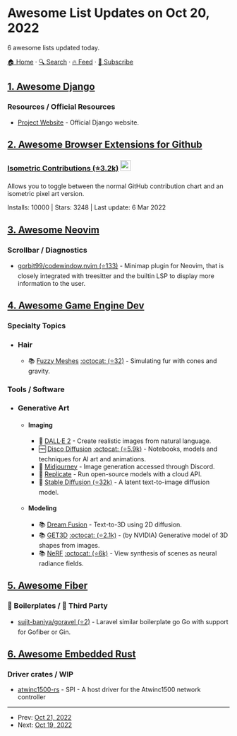 # Awesome List Updates on Oct 20, 2022

6 awesome lists updated today.

[🏠 Home](/README.md) · [🔍 Search](https://www.trackawesomelist.com/search/) · [🔥 Feed](https://www.trackawesomelist.com/rss.xml) · [📮 Subscribe](https://trackawesomelist.us17.list-manage.com/subscribe?u=d2f0117aa829c83a63ec63c2f&id=36a103854c)



## [1. Awesome Django](/content/wsvincent/awesome-django/README.md)

### Resources / Official Resources

*   [Project Website](https://www.djangoproject.com/) - Official Django website.

## [2. Awesome Browser Extensions for Github](/content/stefanbuck/awesome-browser-extensions-for-github/README.md)

### [Isometric Contributions (⭐3.2k)](https://github.com/jasonlong/isometric-contributions) <a href="https://chrome.google.com/webstore/detail/isometric-contributions/mjoedlfflcchnleknnceiplgaeoegien"><img src="https://raw.githubusercontent.com/alrra/browser-logos/master/src/chrome/chrome_48x48.png" width="24" /></a>

Allows you to toggle between the normal GitHub contribution chart and an isometric pixel art version.

Installs: 10000 | Stars: 3248 | Last update: 6 Mar 2022

## [3. Awesome Neovim](/content/rockerBOO/awesome-neovim/README.md)

### Scrollbar / Diagnostics

*   [gorbit99/codewindow.nvim (⭐133)](https://github.com/gorbit99/codewindow.nvim) - Minimap plugin for Neovim, that is closely integrated with treesitter and the builtin LSP to display more information to the user.

## [4. Awesome Game Engine Dev](/content/stevinz/awesome-game-engine-dev/README.md)

### Specialty Topics

*   ### Hair
    *   📚 [Fuzzy Meshes](https://medium.com/@Zadvorsky/fuzzy-meshes-4c7fd3910d6f) [:octocat: (⭐32)](https://github.com/zadvorsky/three-fuzzy-mesh) - Simulating fur with cones and gravity.

### Tools / Software

*   ### Generative Art
    *   #### Imaging
        *   💸 [DALL·E 2](https://openai.com/dall-e-2/) - Create realistic images from natural language.
        *   🆓 [Disco Diffusion](http://discodiffusion.com/) [:octocat: (⭐5.9k)](https://github.com/alembics/disco-diffusion) - Notebooks, models and techniques for AI art and animations.
        *   💸 [Midjourney](https://www.midjourney.com/home/) - Image generation accessed through Discord.
        *   💸 [Replicate](https://replicate.com/) - Run open-source models with a cloud API.
        *   💸 [Stable Diffusion (⭐32k)](https://github.com/CompVis/stable-diffusion) - A latent text-to-image diffusion model.
    *   #### Modeling
        *   📚 [Dream Fusion](https://dreamfusion3d.github.io/) - Text-to-3D using 2D diffusion.
        *   📚 [GET3D](https://nv-tlabs.github.io/GET3D/) [:octocat: (⭐2.1k)](https://github.com/nv-tlabs/GET3D) - (by NVIDIA) Generative model of 3D shapes from images.
        *   📚 [NeRF](https://www.matthewtancik.com/nerf) [:octocat: (⭐6k)](https://github.com/bmild/nerf) - View synthesis of scenes as neural radiance fields.

## [5. Awesome Fiber](/content/gofiber/awesome-fiber/README.md)

### 🚧 Boilerplates / 🌱 Third Party

*   [sujit-baniya/goravel (⭐2)](https://github.com/sujit-baniya/goravel) - Laravel similar boilerplate go Go with support for Gofiber or Gin.

## [6. Awesome Embedded Rust](/content/rust-embedded/awesome-embedded-rust/README.md)

### Driver crates / WIP

*   [atwinc1500-rs](https://crates.io/crates/atwinc1500) - SPI - A host driver for the Atwinc1500 network controller

---

- Prev: [Oct 21, 2022](/content/2022/10/21/README.md)
- Next: [Oct 19, 2022](/content/2022/10/19/README.md)